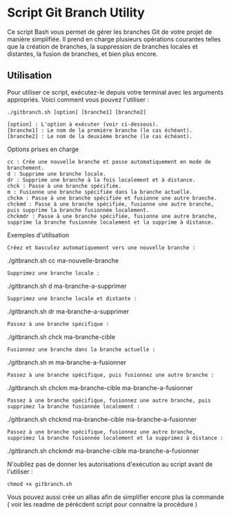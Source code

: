 # Script Git Branch Utility

Ce script Bash vous permet de gérer les branches Git de votre projet de manière simplifiée. Il prend en charge plusieurs opérations courantes telles que la création de branches, la suppression de branches locales et distantes, la fusion de branches, et bien plus encore.

## Utilisation

Pour utiliser ce script, exécutez-le depuis votre terminal avec les arguments appropriés. Voici comment vous pouvez l'utiliser :


    ./gitbranch.sh [option] [branche1] [branche2]

    [option] : L'option à exécuter (voir ci-dessous).
    [branche1] : Le nom de la première branche (le cas échéant).
    [branche2] : Le nom de la deuxième branche (le cas échéant).

Options prises en charge

    cc : Crée une nouvelle branche et passe automatiquement en mode de branchement.
    d : Supprime une branche locale.
    dr : Supprime une branche à la fois localement et à distance.
    chck : Passe à une branche spécifiée.
    m : Fusionne une branche spécifiée dans la branche actuelle.
    chckm : Passe à une branche spécifiée et fusionne une autre branche.
    chckmd : Passe à une branche spécifiée, fusionne une autre branche, puis supprime la branche fusionnée localement.
    chckmdr : Passe à une branche spécifiée, fusionne une autre branche, supprime la branche fusionnée localement et la supprime à distance.

Exemples d'utilisation

    Créez et basculez automatiquement vers une nouvelle branche :


./gitbranch.sh cc ma-nouvelle-branche

    Supprimez une branche locale :

./gitbranch.sh d ma-branche-a-supprimer

    Supprimez une branche locale et distante :


./gitbranch.sh dr ma-branche-a-supprimer

    Passez à une branche spécifique :


./gitbranch.sh chck ma-branche-cible

    Fusionnez une branche dans la branche actuelle :


./gitbranch.sh m ma-branche-a-fusionner

    Passez à une branche spécifique, puis fusionnez une autre branche :


./gitbranch.sh chckm ma-branche-cible ma-branche-a-fusionner

    Passez à une branche spécifique, fusionnez une autre branche, puis supprimez la branche fusionnée localement :


./gitbranch.sh chckmd ma-branche-cible ma-branche-a-fusionner

    Passez à une branche spécifique, fusionnez une autre branche, supprimez la branche fusionnée localement et la supprimez à distance :


./gitbranch.sh chckmdr ma-branche-cible ma-branche-a-fusionner

N'oubliez pas de donner les autorisations d'exécution au script avant de l'utiliser :



    chmod +x gitbranch.sh
Vous pouvez aussi crée un allias afin de simplifier encore plus la commande ( voir les readme de pérécdent script pour connaitre la procédure )
